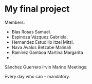 # My final project
Members:

- Blas Rosas Samuel.
- Espinoza Vázquez Gabriela.
- Hernandez Estudillo Itzel Mitzi.
- Nava Avalos Betzabe Malinali
- Ramírez Gamboa Martina Margarita
- 

Sánchez Guerrero Irvin Marino
Meetings:

Every day who can - mandatory.
